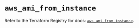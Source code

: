 # `aws_ami_from_instance`

Refer to the Terraform Registry for docs: [`aws_ami_from_instance`](https://registry.terraform.io/providers/hashicorp/aws/5.51.1/docs/resources/ami_from_instance).
